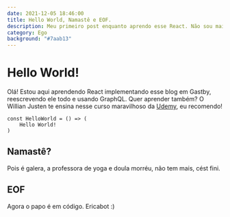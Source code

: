 ```yaml
---
date: 2021-12-05 18:46:00
title: Hello World, Namastê e EOF.
description: Meu primeiro post enquanto aprendo esse React. Não sou mais professora de yoga, mas programadora, yéah yéah!
category: Ego
background: "#7aab13" 
---
```


# Hello World!

Olá! Estou aqui aprendendo React implementando esse blog em Gastby, reescrevendo ele todo e usando GraphQL.
Quer aprender também? O Willian Justen te ensina nesse curso maravilhoso da [Udemy](https://www.udemy.com/course/gatsby-crie-um-site-pwa-com-react-graphql-e-netlify-cms/), eu recomendo!

```
const HelloWorld = () => (
    Hello World!
)
```
## Namastê?
Pois é galera, a professora de yoga e doula morréu, não tem mais, cést fini.

## EOF
Agora o papo é em código. Ericabot :)